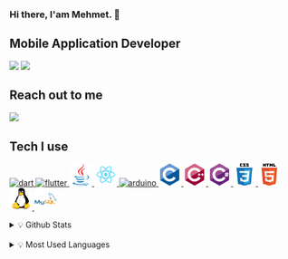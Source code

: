 ### Hi there, I'am Mehmet. 👋

## Mobile Application Developer
<img width="22"  src="https://unpkg.com/simple-icons@v7/icons/flutter.svg"  /> <img  width="22" src="https://unpkg.com/simple-icons@v7/icons/react.svg" />

## Reach out to me
<a href="https://www.instagram.com/mehmetoziron"> <img  width="22" src="https://unpkg.com/simple-icons@v7/icons/instagram.svg" /></a>

## Tech I use
<p  dir="auto"> <a href="https://dart.dev" rel="nofollow"> <img src="https://camo.githubusercontent.com/d54cb8a71c6e700018b4d1390e6178d544f5713b618cb11e3d9513640a82d0c9/68747470733a2f2f7777772e766563746f726c6f676f2e7a6f6e652f6c6f676f732f646172746c616e672f646172746c616e672d69636f6e2e737667" alt="dart" width="40" height="40" data-canonical-src="https://www.vectorlogo.zone/logos/dartlang/dartlang-icon.svg" style="max-width: 100%;"> </a><a href="https://flutter.dev" rel="nofollow"> <img src="https://camo.githubusercontent.com/114aa59f6bfe1ff7ef3444fbb224078eb6a32c43f0ed03a6c0c3e6df67e049ec/68747470733a2f2f7777772e766563746f726c6f676f2e7a6f6e652f6c6f676f732f666c7574746572696f2f666c7574746572696f2d69636f6e2e737667" alt="flutter" width="40" height="40" data-canonical-src="https://www.vectorlogo.zone/logos/flutterio/flutterio-icon.svg" style="max-width: 100%;">
</a><a href="https://www.java.com" rel="nofollow">
                    <img src="https://raw.githubusercontent.com/devicons/devicon/master/icons/java/java-original.svg" alt="java" width="40" height="40" style="max-width: 100%;"> </a><a href="https://reactnative.dev" rel="nofollow"> <img src="https://raw.githubusercontent.com/github/explore/80688e429a7d4ef2fca1e82350fe8e3517d3494d/topics/react/react.png" alt="react-native" width="40" height="40" data-canonical-src="https://cdn.worldvectorlogo.com/logos/arduino-1.svg" style="max-width: 100%;"> </a> <a href="https://www.arduino.cc/" rel="nofollow"> <img src="https://camo.githubusercontent.com/b3a1cdd20d0f308634ddd4598cdaa729c2d77047f51e66fa7206b9b4bac94c23/68747470733a2f2f63646e2e776f726c64766563746f726c6f676f2e636f6d2f6c6f676f732f61726475696e6f2d312e737667" alt="arduino" width="40" height="40" data-canonical-src="https://cdn.worldvectorlogo.com/logos/arduino-1.svg" style="max-width: 100%;"> </a><a href="https://www.cprogramming.com/" rel="nofollow"> <img src="https://raw.githubusercontent.com/devicons/devicon/master/icons/c/c-original.svg" alt="c" width="40" height="40" style="max-width: 100%;"> </a> <a href="https://www.w3schools.com/cpp/" rel="nofollow"> <img src="https://raw.githubusercontent.com/devicons/devicon/master/icons/cplusplus/cplusplus-original.svg" alt="cplusplus" width="40" height="40" style="max-width: 100%;"> </a><a href="https://www.w3schools.com/cs/" rel="nofollow"> <img src="https://raw.githubusercontent.com/devicons/devicon/master/icons/csharp/csharp-original.svg" alt="cs" width="40" height="40" style="max-width: 100%;"> </a> <a href="https://www.w3schools.com/css/" rel="nofollow"> <img src="https://raw.githubusercontent.com/devicons/devicon/master/icons/css3/css3-original-wordmark.svg" alt="css3" width="40" height="40" style="max-width: 100%;"> </a> 
        <a href="https://www.w3.org/html/" rel="nofollow"> <img src="https://raw.githubusercontent.com/devicons/devicon/master/icons/html5/html5-original-wordmark.svg" alt="html5" width="40" height="40" style="max-width: 100%;"> </a>  <a href="https://www.linux.org/" rel="nofollow"> <img src="https://raw.githubusercontent.com/devicons/devicon/master/icons/linux/linux-original.svg" alt="linux" width="40" height="40" style="max-width: 100%;"> </a> <a href="https://www.mysql.com/" rel="nofollow"> <img src="https://raw.githubusercontent.com/devicons/devicon/master/icons/mysql/mysql-original-wordmark.svg" alt="mysql" width="40" height="40" style="max-width: 100%;"> </a>
</p>


<details>
  <summary> 💡 Github Stats</summary>
  <img src="https://github-readme-stats.vercel.app/api?username=mehmetoziron&theme=dark">
</details>
<br/>

<details>
  <summary> 💡 Most Used Languages</summary>
  <img src="https://github-readme-stats.vercel.app/api/top-langs/?username=mehmetalikilicli&layout=compact">
</details>

<!--
**mehmetoziron/mehmetoziron** is a ✨ _special_ ✨ repository because its `README.md` (this file) appears on your GitHub profile.

Here are some ideas to get you started:

- 🔭 I’m currently working on ...
- 🌱 I’m currently learning ...
- 👯 I’m looking to collaborate on ...
- 🤔 I’m looking for help with ...
- 💬 Ask me about ...
- 📫 How to reach me: ...
- 😄 Pronouns: ...
- ⚡ Fun fact: ...
-->
